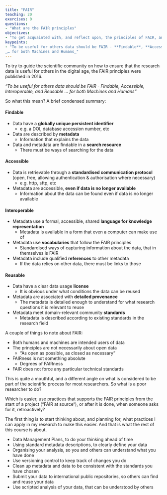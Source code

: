 ```yaml
---
title: "FAIR"
teaching: 20
exercises: 0
questions:
- "What are the FAIR principles"
objectives:
- "To get acquainted with, and reflect upon, the principles of FAIR, and how the course content support those. <TODO>"
keypoints:
- "To be useful for others data should be FAIR - **Findable**, **Accessible**, **Interoperable**, and **Reusable**
_… for both Machines and Humans_"
---
```


To try to guide the scientific community on how to ensure that the research data is useful for others in the digital age, the FAIR principles were published in 2016.

_“To be useful for others data should be FAIR - Findable, Accessible, Interoperable, and Reusable
… for both Machines and Humans”_

So what this mean? A brief condensed summary:

#### Findable

- Data have a **globally unique persistent identifier**
  - e.g. a DOI, database accession number, etc
- Data are described by **metadata**
  - Information that explains the data
- Data and metadata are findable in a **search resource**
  - There must be ways of searching for the data

#### Accessible

- Data is retrievable through a **standardised communication protocol** (open, free, allowing authentication & authorisation where necessary)
  - e.g. http, sftp, etc
- Metadata are accessible, **even if data is no longer available**
  - Information about the data can be found even if data is no longer available

#### Interoperable

- Metadata use a formal, accessible, shared **language for knowledge representation**
  - Metadata is available in a form that even a computer can make use of
- Metadata use **vocabularies** that follow the FAIR principles
  - Standardised ways of capturing information about the data, that in themselves is FAIR
- Metadata include qualified **references** to other metadata
  - If the data relies on other data, there must be links to those

#### Reusable

- Data have a clear data usage **license**
  - It is obvious under what conditions the data can be reused
- Metadata are associated with **detailed provenance**
  - The metadata is detailed enough to understand for what research questions it is relevant to reuse
- Metadata meet domain-relevant community **standards**
  - Metadata is described according to existing standards in the research field

A couple of things to note about FAIR:
- Both humans and machines are intended users of data
- The principles are not necessarily about open data
  - “As open as possible, as closed as necessary”
- FAIRness is not something absolute
  - Degrees of FAIRness
- FAIR does not force any particular technical standards

This is quite a mouthful, and a different angle on what is considered to be part of the scientific process for most researchers. So what is a poor researcher to do?

Which is easier, use practices that supports the FAIR principles from the start of a project (“FAIR at source“), or after it is done, when someone asks for it, retroactively?

The first thing is to start thinking about, and planning for, what practices I can apply in my research to make this easier. And that is what the rest of this course is about.

- Data Management Plans, to do your thinking ahead of time
- Using standard metadata descriptions, to clearly define your data
- Organising your analysis, so you and others can understand what you have done
- Use versioning control to keep track of changes you do
- Clean up metadata and data to be consistent with the standards you have chosen
- Submit your data to international public repositories, so others can find and reuse your data
- Use scripted analysis of your data, that can be understood by others
